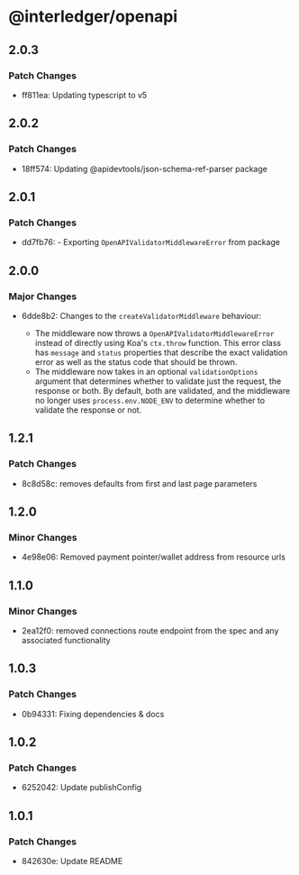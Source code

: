 # @interledger/openapi

## 2.0.3

### Patch Changes

- ff811ea: Updating typescript to v5

## 2.0.2

### Patch Changes

- 18ff574: Updating @apidevtools/json-schema-ref-parser package

## 2.0.1

### Patch Changes

- dd7fb76: - Exporting `OpenAPIValidatorMiddlewareError` from package

## 2.0.0

### Major Changes

- 6dde8b2: Changes to the `createValidatorMiddleware` behaviour:

  - The middleware now throws a `OpenAPIValidatorMiddlewareError` instead of directly using Koa's `ctx.throw` function. This error class has `message` and `status` properties that describe the exact validation error as well as the status code that should be thrown.
  - The middleware now takes in an optional `validationOptions` argument that determines whether to validate just the request, the response or both. By default, both are validated, and the middleware no longer uses `process.env.NODE_ENV` to determine whether to validate the response or not.

## 1.2.1

### Patch Changes

- 8c8d58c: removes defaults from first and last page parameters

## 1.2.0

### Minor Changes

- 4e98e06: Removed payment pointer/wallet address from resource urls

## 1.1.0

### Minor Changes

- 2ea12f0: removed connections route endpoint from the spec and any associated functionality

## 1.0.3

### Patch Changes

- 0b94331: Fixing dependencies & docs

## 1.0.2

### Patch Changes

- 6252042: Update publishConfig

## 1.0.1

### Patch Changes

- 842630e: Update README
